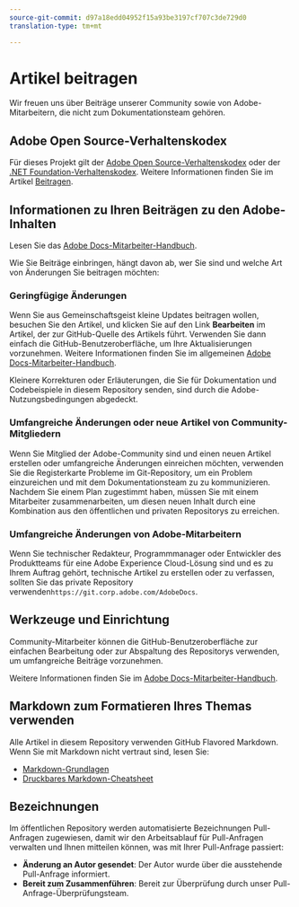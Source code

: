 ```yaml
---
source-git-commit: d97a18edd04952f15a93be3197cf707c3de729d0
translation-type: tm+mt

---
```

# Artikel beitragen

Wir freuen uns über Beiträge unserer Community sowie von Adobe-Mitarbeitern, die nicht zum Dokumentationsteam gehören.

## Adobe Open Source-Verhaltenskodex


Für dieses Projekt gilt der [Adobe Open Source-Verhaltenskodex](https://docs.adobe.com/content/help/en/contributor/contributor-guide/conduct-contributions/code-of-conduct.html) oder der [.NET Foundation-Verhaltenskodex](https://dotnetfoundation.org/code-of-conduct). Weitere Informationen finden Sie im Artikel [Beitragen](https://docs.adobe.com/content/help/en/contributor/contributor-guide/conduct-contributions/contributing.html).

## Informationen zu Ihren Beiträgen zu den Adobe-Inhalten

Lesen Sie das [Adobe Docs-Mitarbeiter-Handbuch](https://docs.adobe.com/content/help/en/contributor/contributor-guide/introduction.html).

Wie Sie Beiträge einbringen, hängt davon ab, wer Sie sind und welche Art von Änderungen Sie beitragen möchten:

### Geringfügige Änderungen

Wenn Sie aus Gemeinschaftsgeist kleine Updates beitragen wollen, besuchen Sie den Artikel, und klicken Sie auf den Link **Bearbeiten** im Artikel, der zur GitHub-Quelle des Artikels führt. Verwenden Sie dann einfach die GitHub-Benutzeroberfläche, um Ihre Aktualisierungen vorzunehmen. Weitere Informationen finden Sie im allgemeinen [Adobe Docs-Mitarbeiter-Handbuch](https://docs.adobe.com/content/help/en/contributor/contributor-guide/introduction.html).

Kleinere Korrekturen oder Erläuterungen, die Sie für Dokumentation und Codebeispiele in diesem Repository senden, sind durch die Adobe-Nutzungsbedingungen abgedeckt.

### Umfangreiche Änderungen oder neue Artikel von Community-Mitgliedern

Wenn Sie Mitglied der Adobe-Community sind und einen neuen Artikel erstellen oder umfangreiche Änderungen einreichen möchten, verwenden Sie die Registerkarte Probleme im Git-Repository, um ein Problem einzureichen und mit dem Dokumentationsteam zu zu kommunizieren. Nachdem Sie einem Plan zugestimmt haben, müssen Sie mit einem Mitarbeiter zusammenarbeiten, um diesen neuen Inhalt durch eine Kombination aus den öffentlichen und privaten Repositorys zu erreichen.

<!--
If you submit a pull request with significant changes to documentation and code examples, you'll see a message in the pull request asking you to submit an online contribution license agreement (CLA). We need you to complete the online form before we can review your pull request.
-->

### Umfangreiche Änderungen von Adobe-Mitarbeitern

Wenn Sie technischer Redakteur, Programmmanager oder Entwickler des Produktteams für eine Adobe Experience Cloud-Lösung sind und es zu Ihrem Auftrag gehört, technische Artikel zu erstellen oder zu verfassen, sollten Sie das private Repository verwenden`https://git.corp.adobe.com/AdobeDocs`. <!--Employees from other parts of the Adobe world should use the public repo for minor updates.-->

## Werkzeuge und Einrichtung

Community-Mitarbeiter können die GitHub-Benutzeroberfläche zur einfachen Bearbeitung oder zur Abspaltung des Repositorys verwenden, um umfangreiche Beiträge vorzunehmen.

Weitere Informationen finden Sie im [Adobe Docs-Mitarbeiter-Handbuch](https://docs.adobe.com/content/help/en/contributor/contributor-guide-for-adobe-documentation/introduction.html).

## Markdown zum Formatieren Ihres Themas verwenden

Alle Artikel in diesem Repository verwenden GitHub Flavored Markdown. Wenn Sie mit Markdown nicht vertraut sind, lesen Sie:

* [Markdown-Grundlagen](https://help.github.com/articles/markdown-basics/)
* [Druckbares Markdown-Cheatsheet](https://guides.github.com/pdfs/markdown-cheatsheet-online.pdf)

## Bezeichnungen

Im öffentlichen Repository werden automatisierte Bezeichnungen Pull-Anfragen zugewiesen, damit wir den Arbeitsablauf für Pull-Anfragen verwalten und Ihnen mitteilen können, was mit Ihrer Pull-Anfrage passiert:

* **Änderung an Autor gesendet**: Der Autor wurde über die ausstehende Pull-Anfrage informiert.
* **Bereit zum Zusammenführen**: Bereit zur Überprüfung durch unser Pull-Anfrage-Überprüfungsteam.


